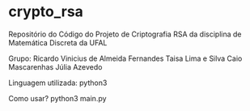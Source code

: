 # crypto_rsa
Repositório do Código do Projeto de Criptografia RSA da disciplina de Matemática Discreta da UFAL

Grupo:
Ricardo Vinicius de Almeida Fernandes
Taisa Lima e Silva
Caio Mascarenhas
Júlia Azevedo

Linguagem utilizada:
python3

Como usar?
python3 main.py
